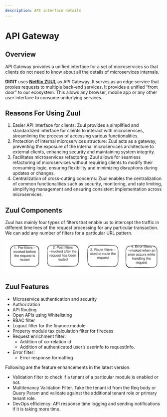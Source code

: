 ```yaml
---
description: API interface details
---
```


# API Gateway

## Overview

API Gateway provides a unified interface for a set of microservices so that clients do not need to know about all the details of microservices internals.&#x20;

**DIGIT** uses [**Netflix** **ZUUL**](../../core-services/zuul-service.md) as API Gateway. It serves as an edge service that proxies requests to multiple back-end services. It provides a unified “front door” to our ecosystem. This allows any browser, mobile app or any other user interface to consume underlying services.

## Reasons For Using Zuul

1. Easier API interface for clients: Zuul provides a simplified and standardized interface for clients to interact with microservices, streamlining the process of accessing various functionalities.
2. Protection of internal microservices structure: Zuul acts as a gateway, preventing the exposure of the internal microservices architecture to external clients, enhancing security and maintaining system integrity.
3. Facilitates microservices refactoring: Zuul allows for seamless refactoring of microservices without requiring clients to modify their consuming logic, ensuring flexibility and minimizing disruptions during updates or changes.
4. Centralization of cross-cutting concerns: Zuul enables the centralization of common functionalities such as security, monitoring, and rate limiting, simplifying management and ensuring consistent implementation across microservices.

## Zuul Components

Zuul has mainly four types of filters that enable us to intercept the traffic in different timelines of the request processing for any particular transaction. We can add any number of filters for a particular URL pattern.

<img src="../../../.gitbook/assets/file.excalidraw.svg" alt="" class="gitbook-drawing">

## Zuul Features

* Microservice authentication and security
* Authorization
* API Routing
* Open APIs using Whitelisting
* RBAC filter
* Logout filter for the finance module
* Property module tax calculation filter for firecess
* Request enrichment filter:
  * Addition of co-relation id
  * Addition of authenticated user’s userinfo to requestInfo.
* Error filter:
  * Error response formatting

Following are the feature enhancements in the latest version.

* Validation filter to check if a tenant of a particular module is enabled or not.
* Multitenancy Validation Filter. Take the tenant id from the Req body or Query Param and validate against the additional tenant role or primary tenant role.
* DevOps efficiency: API response time logging and sending notifications if it is taking more time.

